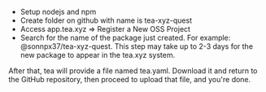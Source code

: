<!-- Register your open-source project
Register your first two projects and get points! Remember: you’ll need to be part of a registered project to receive these points and participate in all other teaRank and project related quests. Only projects distributed via a supported package manager are eligible.
 -->
- Setup nodejs and npm
- Create folder on github with name is tea-xyz-quest
- Access app.tea.xyz => Register a New OSS Project
- Search for the name of the package just created. For example: @sonnpx37/tea-xyz-quest. This step may take up to 2-3 days for the new package to appear in the tea.xyz system.

After that, tea will provide a file named tea.yaml. Download it and return to the GitHub repository, then proceed to upload that file, and you're done.